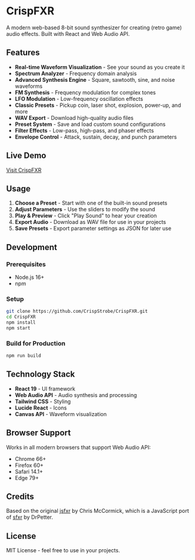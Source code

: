 
# CrispFXR

A modern web-based 8-bit sound synthesizer for creating (retro game) audio effects. Built with React and Web Audio API.

## Features

- **Real-time Waveform Visualization** - See your sound as you create it
- **Spectrum Analyzer** - Frequency domain analysis
- **Advanced Synthesis Engine** - Square, sawtooth, sine, and noise waveforms
- **FM Synthesis** - Frequency modulation for complex tones
- **LFO Modulation** - Low-frequency oscillation effects
- **Classic Presets** - Pickup coin, laser shot, explosion, power-up, and more
- **WAV Export** - Download high-quality audio files
- **Preset System** - Save and load custom sound configurations
- **Filter Effects** - Low-pass, high-pass, and phaser effects
- **Envelope Control** - Attack, sustain, decay, and punch parameters

## Live Demo

[Visit CrispFXR](https://crispfxr.vercel.app)

## Usage

1. **Choose a Preset** - Start with one of the built-in sound presets
2. **Adjust Parameters** - Use the sliders to modify the sound
3. **Play & Preview** - Click "Play Sound" to hear your creation
4. **Export Audio** - Download as WAV file for use in your projects
5. **Save Presets** - Export parameter settings as JSON for later use

## Development

### Prerequisites
- Node.js 16+
- npm

### Setup
```bash
git clone https://github.com/CrispStrobe/CrispFXR.git
cd CrispFXR
npm install
npm start
```

### Build for Production
```bash
npm run build
```

## Technology Stack

- **React 19** - UI framework
- **Web Audio API** - Audio synthesis and processing
- **Tailwind CSS** - Styling
- **Lucide React** - Icons
- **Canvas API** - Waveform visualization

## Browser Support

Works in all modern browsers that support Web Audio API:
- Chrome 66+
- Firefox 60+
- Safari 14.1+
- Edge 79+

## Credits

Based on the original [jsfxr](https://github.com/chr15m/jsfxr) by Chris McCormick, which is a JavaScript port of [sfxr](http://www.drpetter.se/project_sfxr.html) by DrPetter.

## License

MIT License - feel free to use in your projects.
